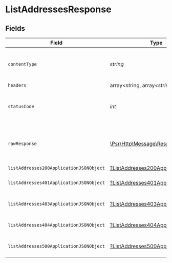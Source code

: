 # ListAddressesResponse


## Fields

| Field                                                                                                        | Type                                                                                                         | Required                                                                                                     | Description                                                                                                  |
| ------------------------------------------------------------------------------------------------------------ | ------------------------------------------------------------------------------------------------------------ | ------------------------------------------------------------------------------------------------------------ | ------------------------------------------------------------------------------------------------------------ |
| `contentType`                                                                                                | *string*                                                                                                     | :heavy_check_mark:                                                                                           | HTTP response content type for this operation                                                                |
| `headers`                                                                                                    | array<string, array<*string*>>                                                                               | :heavy_minus_sign:                                                                                           | N/A                                                                                                          |
| `statusCode`                                                                                                 | *int*                                                                                                        | :heavy_check_mark:                                                                                           | HTTP response status code for this operation                                                                 |
| `rawResponse`                                                                                                | [\Psr\Http\Message\ResponseInterface](https://www.php-fig.org/psr/psr-7/#33-psrhttpmessageresponseinterface) | :heavy_minus_sign:                                                                                           | Raw HTTP response; suitable for custom response parsing                                                      |
| `listAddresses200ApplicationJSONObject`                                                                      | [?ListAddresses200ApplicationJSON](../../models/operations/ListAddresses200ApplicationJSON.md)               | :heavy_minus_sign:                                                                                           | OK                                                                                                           |
| `listAddresses401ApplicationJSONObject`                                                                      | [?ListAddresses401ApplicationJSON](../../models/operations/ListAddresses401ApplicationJSON.md)               | :heavy_minus_sign:                                                                                           | General error response                                                                                       |
| `listAddresses403ApplicationJSONObject`                                                                      | [?ListAddresses403ApplicationJSON](../../models/operations/ListAddresses403ApplicationJSON.md)               | :heavy_minus_sign:                                                                                           | General error response                                                                                       |
| `listAddresses404ApplicationJSONObject`                                                                      | [?ListAddresses404ApplicationJSON](../../models/operations/ListAddresses404ApplicationJSON.md)               | :heavy_minus_sign:                                                                                           | General error response                                                                                       |
| `listAddresses500ApplicationJSONObject`                                                                      | [?ListAddresses500ApplicationJSON](../../models/operations/ListAddresses500ApplicationJSON.md)               | :heavy_minus_sign:                                                                                           | General error response                                                                                       |